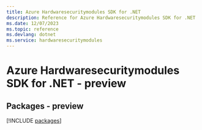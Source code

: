 ```yaml
---
title: Azure Hardwaresecuritymodules SDK for .NET
description: Reference for Azure Hardwaresecuritymodules SDK for .NET
ms.date: 12/07/2023
ms.topic: reference
ms.devlang: dotnet
ms.service: hardwaresecuritymodules
---
```

# Azure Hardwaresecuritymodules SDK for .NET - preview
## Packages - preview
[!INCLUDE [packages](hardwaresecuritymodules-index.md)]